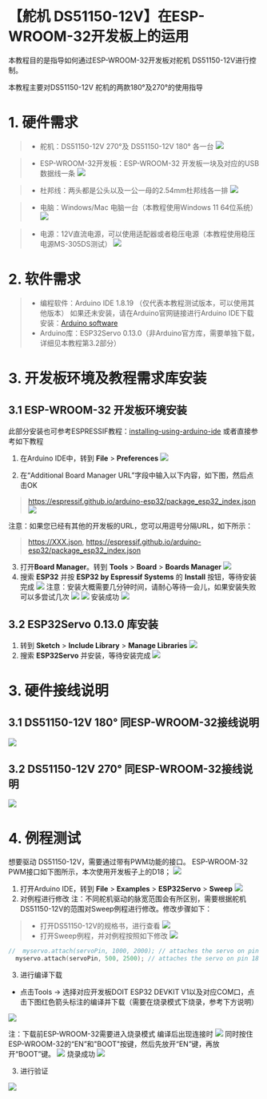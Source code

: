 # 【舵机 DS51150-12V】在ESP-WROOM-32开发板上的运用
本教程目的是指导如何通过ESP-WROOM-32开发板对舵机 DS51150-12V进行控制。

本教程主要对DS51150-12V 舵机的两款180°及270°的使用指导

# 1. 硬件需求

>* 舵机：DS51150-12V 270°及 DS51150-12V 180° 各一台
>   ![](../tree/main/vx_images280082823237249.png)
 
>* ESP-WROOM-32开发板：ESP-WROOM-32 开发板一块及对应的USB数据线一条
> ![](../tree/main/vx_images171654822230967.png)

>* 杜邦线：两头都是公头以及一公一母的2.54mm杜邦线各一排
> ![](../tree/main/vx_images566754123246639.png)


>* 电脑：Windows/Mac 电脑一台（本教程使用Windows 11 64位系统）
> ![](../tree/main/vx_images6434523242393.png)

>*  电源：12V直流电源，可以使用适配器或者稳压电源（本教程使用稳压电源MS-305DS测试）
> ![](../tree/main/vx_images52904923257877.png)

# 2. 软件需求
>* 编程软件：Arduino IDE 1.8.19 （仅代表本教程测试版本，可以使用其他版本）
如果还未安装，请在Arduino官网链接进行Arduino IDE下载安装：[Arduino software](https://www.arduino.cc/en/software)
>* Arduino库：ESP32Servo 0.13.0（非Arduino官方库，需要单独下载，详细见本教程第3.2部分）

# 3. 开发板环境及教程需求库安装
## 3.1 ESP-WROOM-32 开发板环境安装
此部分安装也可参考ESPRESSIF教程：[installing-using-arduino-ide](https://docs.espressif.com/projects/arduino-esp32/en/latest/installing.html#installing-using-arduino-ide)
或者直接参考如下教程
1. 在Arduino IDE中，转到 **File** >  **Preferences**
![](../tree/main/vx_images243090023249393.jpg)

2. 在“Additional Board Manager URL”字段中输入以下内容，如下图，然后点击OK
> https://espressif.github.io/arduino-esp32/package_esp32_index.json    
![](../tree/main/vx_images144330123237260.jpg)

注意：如果您已经有其他的开发板的URL，您可以用逗号分隔URL，如下所示：
>  https://XXX.json,
>  https://espressif.github.io/arduino-esp32/package_esp32_index.json

3. 打开**Board Manager**。转到 **Tools** >  **Board** > **Boards Manager**
![](../tree/main/vx_images312140723250095.png)
4. 搜索 **ESP32** 并按 **ESP32 by Espressif Systems** 的 **Install** 按钮，等待安装完成
![](../tree/main/vx_images480480723246650.png )
注意：安装大概需要几分钟时间，请耐心等待一会儿，如果安装失败可以多尝试几次
![](../tree/main/vx_images99250823242404.png)
![](../tree/main/vx_images34710923260284.png)
安装成功
![](../tree/main/vx_images190750923257888.png)

## 3.2 ESP32Servo 0.13.0 库安装
1. 转到 **Sketch** >  **Include Library** > **Manage Libraries**
![](../tree/main/vx_images102131223255390.png)
2. 搜索 **ESP32Servo** 并安装，等待安装完成
![](../tree/main/vx_images260261623236631.jpg)

# 3. 硬件接线说明
## 3.1 DS51150-12V 180° 同ESP-WROOM-32接线说明
![](../tree/main/vx_images386235823236362.png)

## 3.2 DS51150-12V 270° 同ESP-WROOM-32接线说明

![](../tree/main/vx_images91775923263317.png)

# 4. 例程测试

想要驱动 DS51150-12V，需要通过带有PWM功能的接口。
ESP-WROOM-32 PWM接口如下图所示，本次使用开发板子上的D18；
![](../tree/main/vx_images213373123247753.png)

1. 打开Arduino IDE，转到 **File** >  **Examples** > **ESP32Servo** > **Sweep**
![](../tree/main/vx_images253423323240887.png)
2. 对例程进行修改
注：不同舵机驱动的脉宽范围会有所区别，需要根据舵机DS51150-12V的范围对Sweep例程进行修改。修改步骤如下：
>* 打开DS51150-12V的规格书，进行查看
> ![](../tree/main/vx_images15814023231064.png)
>* 打开Sweep例程，并对例程按照如下修改
![](../tree/main/vx_images415430100249491.png)
```c
//	myservo.attach(servoPin, 1000, 2000); // attaches the servo on pin 18 to the servo object
  myservo.attach(servoPin, 500, 2500); // attaches the servo on pin 18 to the servo object(DS51150-12V) 
```
3. 进行编译下载
* 点击Tools -> 选择对应开发板DOIT ESP32 DEVKIT V1以及对应COM口，点击下图红色箭头标注的编译并下载（需要在烧录模式下烧录，参考下方说明）


![](../tree/main/vx_images496244023231417.png)

注：下载前ESP-WROOM-32需要进入烧录模式
编译后出现连接时
![](../tree/main/vx_images10554823242868.png)
同时按住ESP-WROOM-32的“EN”和"BOOT"按键，然后先放开“EN”键，再放开“BOOT”键。
![](../tree/main/vx_images132555023235753.png)
烧录成功
![](../tree/main/vx_images129334723233921.png)

3. 进行验证

![](../tree/main/vx_images268130301259070.gif)